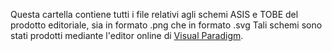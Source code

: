 Questa cartella contiene tutti i file relativi agli schemi ASIS e TOBE del prodotto editoriale, sia in formato .png che in formato .svg
Tali schemi sono stati prodotti mediante l'editor online di [Visual Paradigm](https://www.visual-paradigm.com/).